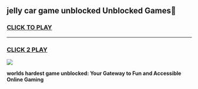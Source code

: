 
## jelly car game unblocked Unblocked Games👋
<h3>
<a href="https://premium.freeplayer.one?title=jelly_car_game_unblocked&ref=16F">CLICK TO PLAY</a></h3>
<hr>

<h3>
<a href="https://premium.freeplayer.one?title=jelly_car_game_unblocked&ref=16F">CLICK 2 PLAY</a>
  
</h3>

<a href="https://premium.freeplayer.one?title=jelly_car_game_unblocked&ref=16F/"><img src="https://clearcache.store/games.png"></a>


**worlds hardest game unblocked: Your Gateway to Fun and Accessible Online Gaming**
